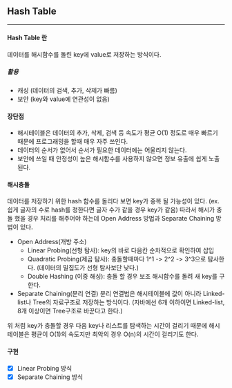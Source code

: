 ## Hash Table

---

#### Hash Table 란

데이터를 해시함수를 돌린 key에 value로 저장하는 방식이다.

##### 활용

- 캐싱 (데이터의 검색, 추가, 삭제가 빠름)
- 보안 (key와 value에 연관성이 없음)

#### 장단점

- 해시테이블은 데이터의 추가, 삭제, 검색 등 속도가 평균 O(1) 정도로 매우 빠르기 때문에 프로그래밍을 할때 매우 자주 쓰인다.
- 데이터의 순서가 없어서 순서가 필요한 데이터에는 어울리지 않는다.
- 보안에 쓰일 때 안정성이 높은 해시함수를 사용하지 않으면 정보 유출에 쉽게 노출된다.

#### 해시충돌

데이터를 저장하기 위한 hash 함수를 돌리다 보면 key가 중복 될 가능성이 있다.
(ex. 쉽게 글자의 수로 hash를 정한다면 글자 수가 같을 경우 key가 같음)
따라서 해시가 충돌 했을 경우 처리를 해주어야 하는데 Open Address 방법과 Separate Chaining 방법이 있다.

- Open Address(개방 주소)
  - Linear Probing(선형 탐사): key의 바로 다음칸 순차적으로 확인하여 삽입
  - Quadratic Probing(제곱 탐사): 충돌할때마다 1^1 -> 2^2 -> 3^3으로 탐사한다. (데이터의 밀집도가 선형 탐사보단 낮다.)
  - Double Hashing (이중 해싱): 충돌 할 경우 보조 해시함수를 돌려 새 key를 구한다.
- Separate Chaining(분리 연결)
  분리 연결법은 해시테이블에 값이 아니라 Linked-list나 Tree의 자료구조로 저장하는 방식이다. (자바에선 6개 이하이면 Linked-list, 8개 이상이면 Tree구조로 바꾼다고 한다.)

위 처럼 key가 충돌할 경우 다음 key나 리스트를 탐색하는 시간이 걸리기 때문에 해시테이블은 평균이 O(1)의 속도지만 최악의 경우 O(n)의 시간이 걸리기도 한다.

#### 구현

- [x] Linear Probing 방식
- [x] Separate Chaining 방식
